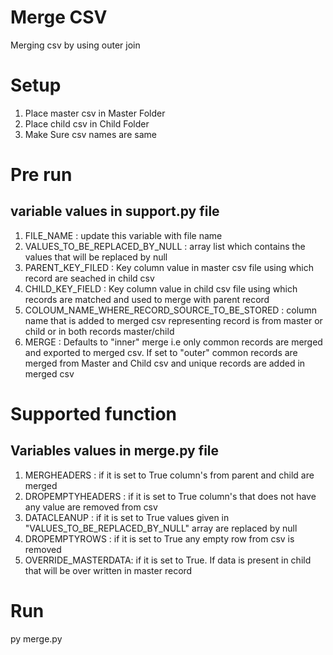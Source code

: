 # Merge CSV
 Merging csv by using outer join  

# Setup
1. Place master csv in Master Folder 
2. Place child csv in Child Folder
3. Make Sure csv names are same

# Pre run 
## variable values in support.py file
1. FILE_NAME : update this variable with file name
2. VALUES_TO_BE_REPLACED_BY_NULL : array list which contains the values that will be replaced by null
3. PARENT_KEY_FILED : Key column value in master csv file using which record are seached in child csv
4. CHILD_KEY_FIELD : Key column value in child csv file using which records are matched and used to merge with parent record
5. COLOUM_NAME_WHERE_RECORD_SOURCE_TO_BE_STORED : column name that is added to merged csv representing record is from master or child or in both records master/child
6. MERGE : Defaults to "inner" merge i.e only common records are merged and exported to merged csv. If set to "outer" common records are merged from Master and Child csv and unique records are added in merged csv

# Supported function 
## Variables values in merge.py file
1. MERGHEADERS : if it is set to True column's from parent and child are merged
2. DROPEMPTYHEADERS : if it is set to True column's that does not have any value are removed from csv
3. DATACLEANUP : if it is set to True values given in "VALUES_TO_BE_REPLACED_BY_NULL" array are replaced by null
4. DROPEMPTYROWS : if it is set to True any empty row from csv is removed
6. OVERRIDE_MASTERDATA: if it is set to True. If data is present in child that will be over written in master record

# Run
py merge.py